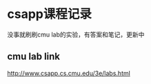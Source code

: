 # csapp课程记录

没事就刷刷cmu lab的实验，有答案和笔记，更新中

## cmu lab link

http://www.csapp.cs.cmu.edu/3e/labs.html

